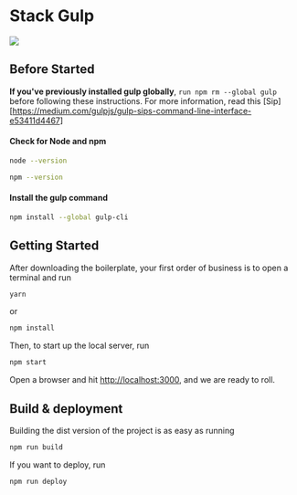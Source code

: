 # Stack Gulp

![](https://gulp-seed-axa.netlify.com/assets/images/webcenter.jpg)

## Before Started

**If you've previously installed gulp globally**, `run npm rm --global gulp` before following these instructions. For more information, read this [Sip][https://medium.com/gulpjs/gulp-sips-command-line-interface-e53411d4467]

#### Check for Node and npm

```bash
node --version
```

```bash
npm --version
```

#### Install the gulp command

```bash
npm install --global gulp-cli
```

## Getting Started

After downloading the boilerplate, your first order of business is to open a terminal and run

```bash
yarn
```

or

```bash
npm install
```

Then, to start up the local server, run

```bash
npm start
```

Open a browser and hit [http://localhost:3000](http://localhost:3000), and we are ready to roll.

## Build & deployment

Building the dist version of the project is as easy as running

```bash
npm run build
```

If you want to deploy, run

```bash
npm run deploy
```
